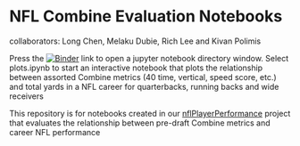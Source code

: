 # NFL Combine Evaluation Notebooks
collaborators: Long Chen, Melaku Dubie, Rich Lee and Kivan Polimis
<br>

Press the [![Binder](http://mybinder.org/badge.svg)](http://mybinder.org/repo/kpolimis/NFLCombineEvaluationNotebooks) link to open a jupyter notebook directory window.
Select plots.ipynb to start an interactive notebook that plots the relationship between assorted Combine
metrics (40 time, vertical, speed score, etc.) and total yards in a NFL career for quarterbacks, running backs and wide receivers

This repository is for notebooks created in our [nflPlayerPerformance](https://github.com/kpolimis/nflPlayerPerformance)
project that evaluates the relationship between pre-draft Combine metrics and career NFL performance


